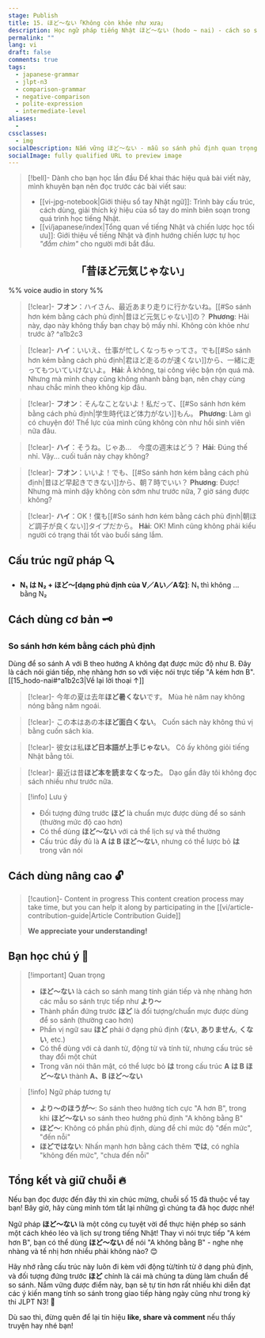 ```yaml
---
stage: Publish
title: 15. ほど～ない「Không còn khỏe như xưa」
description: Học ngữ pháp tiếng Nhật ほど～ない (hodo ~ nai) - cách so sánh phủ định lịch sự trong JLPT N3. Hướng dẫn chi tiết cấu trúc, cách dùng và ví dụ thực tế dễ hiểu.
permalink: ""
lang: vi
draft: false
comments: true
tags:
  - japanese-grammar
  - jlpt-n3
  - comparison-grammar
  - negative-comparison
  - polite-expression
  - intermediate-level
aliases:
  - 
cssclasses:
  - img
socialDescription: Nắm vững ほど～ない - mẫu so sánh phủ định quan trọng JLPT N3 giúp bạn diễn đạt lịch sự và tự nhiên hơn.
socialImage: fully qualified URL to preview image
---
```


> [!bell]- Dành cho bạn học lần đầu
> Để khai thác hiệu quả bài viết này, mình khuyên bạn nên đọc trước các bài viết sau:
> - [[vi-jpg-notebook|Giới thiệu sổ tay Nhật ngữ]]: Trình bày cấu trúc, cách dùng, giải thích ký hiệu của sổ tay do mình biên soạn trong quá trình học tiếng Nhật.   
> - [[vi/japanese/index|Tổng quan về tiếng Nhật và chiến lược học tối ưu]]: Giới thiệu về tiếng Nhật và định hướng chiến lược tự học *"đắm chìm"* cho người mới bắt đầu.

<h2 style="text-align:center">「昔ほど元気じゃない」</h2>

%% voice audio in story %%

> [!clear]- **フオン**：ハイさん、最近あまり走りに行かないね。[[#So sánh hơn kém bằng cách phủ định|昔ほど元気じゃない]]の？
> **Phương**: Hải này, dạo này không thấy bạn chạy bộ mấy nhỉ. Không còn khỏe như trước à?
^a1b2c3

> [!clear]- **ハイ**：いいえ、仕事が忙しくなっちゃってさ。でも[[#So sánh hơn kém bằng cách phủ định|君ほど走るのが速くない]]から、一緒に走ってもついていけないよ。
> **Hải**: À không, tại công việc bận rộn quá mà. Nhưng mà mình chạy cũng không nhanh bằng bạn, nên chạy cùng nhau chắc mình theo không kịp đâu.

> [!clear]- **フオン**：そんなことないよ！私だって、[[#So sánh hơn kém bằng cách phủ định|学生時代ほど体力がない]]もん。
> **Phương**: Làm gì có chuyện đó! Thể lực của mình cũng không còn như hồi sinh viên nữa đâu.

> [!clear]- **ハイ**：そうね。じゃあ…　今度の週末はどう？
> **Hải**: Đúng thế nhỉ. Vậy... cuối tuần này chạy không?

> [!clear]- **フオン**：いいよ！でも、[[#So sánh hơn kém bằng cách phủ định|昔ほど早起きできない]]から、朝７時でいい？
> **Phương**: Được! Nhưng mà mình dậy không còn sớm như trước nữa, 7 giờ sáng được không?

> [!clear]- **ハイ**：OK！僕も[[#So sánh hơn kém bằng cách phủ định|朝ほど調子が良くない]]タイプだから。
> **Hải**: OK! Mình cũng không phải kiểu người có trạng thái tốt vào buổi sáng lắm.

## Cấu trúc ngữ pháp 🔍
- **N₁ は N₂ + ほど～[dạng phủ định của V／Aい／Aな]**: N₁ thì không ... bằng N₂

## Cách dùng cơ bản 🗝️

### So sánh hơn kém bằng cách phủ định
Dùng để so sánh A với B theo hướng A không đạt được mức độ như B. Đây là cách nói gián tiếp, nhẹ nhàng hơn so với việc nói trực tiếp "A kém hơn B". [[15_hodo-nai#^a1b2c3|Về lại lời thoại ↑]]

> [!clear]- 今年の夏は去年**ほど暑くない**です。
> Mùa hè năm nay không nóng bằng năm ngoái.

> [!clear]- この本はあの本**ほど面白くない**。
> Cuốn sách này không thú vị bằng cuốn sách kia.

> [!clear]- 彼女は私**ほど日本語が上手じゃない**。
> Cô ấy không giỏi tiếng Nhật bằng tôi.

> [!clear]- 最近は昔**ほど本を読まなくなった**。
> Dạo gần đây tôi không đọc sách nhiều như trước nữa.

> [!info] Lưu ý
> - Đối tượng đứng trước **ほど** là chuẩn mực được dùng để so sánh (thường mức độ cao hơn)
> - Có thể dùng **ほど～ない** với cả thể lịch sự và thể thường
> - Cấu trúc đầy đủ là **A は B ほど～ない**, nhưng có thể lược bỏ **は** trong văn nói

## Cách dùng nâng cao 🔓

> [!caution]- Content in progress
> This content creation process may take time, but you can help it along by participating in the [[vi/article-contribution-guide|Article Contribution Guide]]
>
> **We appreciate your understanding!**

## Bạn học chú ý 👀

> [!important] Quan trọng
> - **ほど～ない** là cách so sánh mang tính gián tiếp và nhẹ nhàng hơn các mẫu so sánh trực tiếp như **より～**
> - Thành phần đứng trước **ほど** là đối tượng/chuẩn mực được dùng để so sánh (thường cao hơn)
> - Phần vị ngữ sau **ほど** phải ở dạng phủ định (**ない**, **ありません**, **くない**, etc.)
> - Có thể dùng với cả danh từ, động từ và tính từ, nhưng cấu trúc sẽ thay đổi một chút
> - Trong văn nói thân mật, có thể lược bỏ **は** trong cấu trúc **A は B ほど～ない** thành **A、B ほど～ない**

> [!info] Ngữ pháp tương tự
> - **より～のほうが～**: So sánh theo hướng tích cực "A hơn B", trong khi **ほど～ない** so sánh theo hướng phủ định "A không bằng B"
> - **ほど～**: Không có phần phủ định, dùng để chỉ mức độ "đến mức", "đến nỗi"
> - **ほどではない**: Nhấn mạnh hơn bằng cách thêm **では**, có nghĩa "không đến mức", "chưa đến nỗi"

## Tổng kết và giữ chuỗi 🔥
Nếu bạn đọc được đến đây thì xin chúc mừng, chuỗi số 15 đã thuộc về tay bạn! Bây giờ, hãy cùng mình tóm tắt lại những gì chúng ta đã học được nhé!

Ngữ pháp **ほど～ない** là một công cụ tuyệt vời để thực hiện phép so sánh một cách khéo léo và lịch sự trong tiếng Nhật! Thay vì nói trực tiếp "A kém hơn B", bạn có thể dùng **ほど～ない** để nói "A không bằng B" - nghe nhẹ nhàng và tế nhị hơn nhiều phải không nào? 😊

Hãy nhớ rằng cấu trúc này luôn đi kèm với động từ/tính từ ở dạng phủ định, và đối tượng đứng trước **ほど** chính là cái mà chúng ta dùng làm chuẩn để so sánh. Nắm vững được điểm này, bạn sẽ tự tin hơn rất nhiều khi diễn đạt các ý kiến mang tính so sánh trong giao tiếp hàng ngày cũng như trong kỳ thi JLPT N3! 💪

Dù sao thì, đừng quên để lại tín hiệu **like, share và comment** nếu thấy truyện hay nhé bạn!

